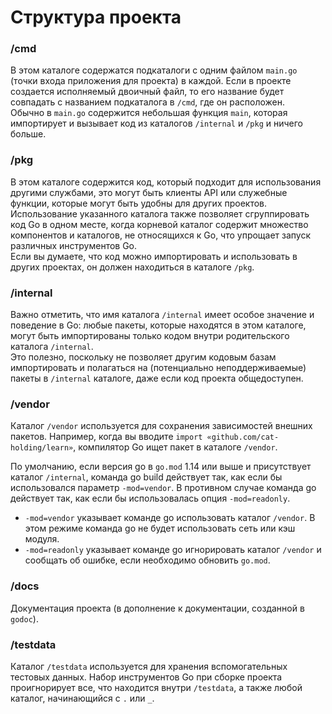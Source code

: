 # Структура проекта

### /cmd

В этом каталоге содержатся подкаталоги с одним файлом `main.go` (точки входа приложения для проекта) в каждой. Если в проекте создается исполняемый двоичный файл, то его название будет совпадать с названием подкаталога в `/cmd`, где он расположен. <br/>
Обычно в `main.go` содержится небольшая функция `main`, которая импортирует и вызывает код из каталогов `/internal` и `/pkg` и ничего больше.

### /pkg

В этом каталоге содержится код, который подходит для использования другими службами, это могут быть клиенты API или служебные функции, которые могут быть удобны для других проектов. Использование указанного каталога также позволяет сгруппировать код Go в одном месте, когда корневой каталог содержит множество компонентов и каталогов, не относящихся к Go, что упрощает запуск различных инструментов Go.<br/>
Если вы думаете, что код можно импортировать и использовать в других проектах, он должен находиться в каталоге `/pkg`.

### /internal

Важно отметить, что имя каталога `/internal` имеет особое значение и поведение в Go: любые пакеты, которые находятся в этом каталоге, могут быть импортированы только кодом внутри родительского каталога `/internal`.<br/>
Это полезно, поскольку не позволяет другим кодовым базам импортировать и полагаться на (потенциально неподдерживаемые) пакеты в `/internal` каталоге, даже если код проекта общедоступен.

### /vendor

Каталог `/vendor` используется для сохранения зависимостей внешних пакетов. Например, когда вы вводите `import «github.com/cat-holding/learn»`, компилятор Go ищет пакет в каталоге `/vendor`.

По умолчанию, если версия go в `go.mod` 1.14 или выше и присутствует каталог `/internal`, команда go build действует так, как если бы использовался параметр `-mod=vendor`. В противном случае команда go действует так, как если бы использовалась опция `-mod=readonly`.

* `-mod=vendor` указывает команде go использовать каталог `/vendor`. В этом режиме команда go не будет использовать сеть или кэш модуля.
* `-mod=readonly` указывает команде go игнорировать каталог `/vendor` и сообщать об ошибке, если необходимо обновить `go.mod`.

### /docs

Документация проекта (в дополнение к документации, созданной в `godoc`).

### /testdata

Каталог `/testdata` используется для хранения вспомогательных тестовых данных. Набор инструментов Go при сборке проекта проигнорирует все, что находится внутри `/testdata`, а также любой каталог, начинающийся с `.` или `_`.
